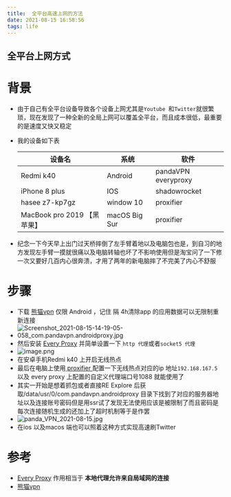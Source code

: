 ```yaml
---
title:  全平台高速上网的方法
date: 2021-08-15 16:58:56
tags: life
---
```


##  全平台上网方式

#  背景
* 由于自己有全平台设备导致各个设备上网尤其是`Youtube `和`Twitter`就很繁琐，现在发现了一种全新的全局上网可以覆盖全平台，而且成本很低，最重要的是速度又快又稳定

* 我的设备如下表

  | 设备名                      | 系统          | 软件                 |
  | --------------------------- | ------------- | -------------------- |
  | Redmi k40                   | Android       | pandaVPN  everyproxy |
  | iPhone 8 plus               | IOS           | shadowrocket         |
  | hasee z7-kp7gz              | window 10     | proxifier            |
  | MacBook pro 2019 【黑苹果】   | macOS Big Sur | proxifier            |
* 纪念一下今天早上出门过天桥摔倒了左手臂着地以及电脑包也是，到自习的地方发现左手臂一摸就很痛以及电脑转轴也坏了不影响使用但是淘宝问了一下修一次又要好几百内心很奔溃，才用了两年的新电脑摔了不完美了内心不舒服
#  步骤
* 下载  [熊猫vpn](https://github.com/codewindy/Mikrotik-Phicomm-Backup) 仅限 Android ，记住 隔 4h清除app 的应用数据可以无限制重新连接
* ![Screenshot_2021-08-15-14-19-05-058_com.pandavpn.androidproxy.jpg](https://i.loli.net/2021/08/15/sBKebS27r8Zojd9.jpg)
* 然后安装  [Every Proxy](https://apkpure.com/every-proxy/com.gorillasoftware.everyproxy/download?from=details) 并简单设置一下 `http 代理`或者`socket5 代理`
* ![image.png](https://i.loli.net/2021/08/15/7ROWiqKFtPoaDJn.png)
* 在安卓手机Redmi k40 上开启无线热点
* 最后在电脑上使用[ proxifier ](https://www.proxifier.com/download/)配置一下无线热点对应的ip 地址`192.168.167.5 `以及 every proxy 上配置的自定义代理端口号1088 就能使用了
* 其实一开始是想着抓包或者直接RE Explore 后获取/data/usr/0/com.pandavpn.androidproxy 目录下找到了对应的服务器地址以及连接账号密码但是用ssr试了发现无法使用应该是被限制了而且密码是每次连接随机生成的还加上了超时机制等于是作罢
* ![panda_VPN_2021-08-15.jpg](https://i.loli.net/2021/08/15/76TNku5VEb4jehc.jpg)
* 在ios 以及macos 端也可以照着这种方式实现高速刷Twitter
# 参考

* [Every Proxy](https://www.everyproxy.co.uk/)  作用相当于 **本地代理允许来自局域网的连接**
* [熊猫vpn](https://github.com/codewindy/Mikrotik-Phicomm-Backup)

